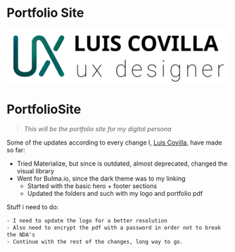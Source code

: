 # Portfolio Site

<img src="media/img/logo.svg" width="800px"></img>

# PortfolioSite

> *This will be the portfolio site for my digital persona*


Some of the updates according to every change I, <a href ="https://linkedin.com/in/coviyarce"> Luis Covilla,</a> have made so far:

* Tried Materialize, but since is outdated, almost deprecated, changed the visual library
* Went for Bulma.io, since the dark theme was to my linking
    * Started with the basic hero + footer sections
    * Updated the folders and such with my logo and portfolio pdf



Stuff i need to do:

    - I need to update the logo for a better resolution
    - Also need to encrypt the pdf with a password in order not to break the NDA's
    - Continue with the rest of the changes, long way to go.